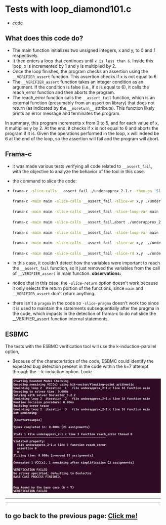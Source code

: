 # **Tests with loop_diamond101.c**

-   [code](/tests/loop_tests/loop_diamond1-1/diamond_1-1.c)

## **What does this code do?**

- The main function initializes two unsigned integers, x and y, to 0 and 1 respectively.
- It then enters a loop that continues until `x is less than 6`. Inside this loop, x is incremented by 1 and y is multiplied by 2.
- Once the loop finishes, the program checks an assertion using the `__VERIFIER_assert` function. This assertion checks if x is not equal to 6.
- The `__VERIFIER_assert` function takes an integer condition as an argument. If the condition is false (i.e., if x is equal to 6), it calls the reach_error function and then aborts the program.
- The reach_error function calls the `__assert_fail` function, which is an external function (presumably from an assertion library) that does not return (as indicated by the `__noreturn__` attribute). This function likely prints an error message and terminates the program.

In summary, this program increments x from 0 to 5, and for each value of x, it multiplies y by 2. At the end, it checks if x is not equal to 6 and aborts the program if it is. Given the operations performed in the loop, x will indeed be 6 at the end of the loop, so the assertion will fail and the program will abort.
  
## **Frama-c**

-   it was made various tests verifying all code related to `__assert_fail`, with the objective to analyze the behavior of the tool in this case.
-   the command to slice the code:
-   ```bash
    frama-c -slice-calls __assert_fail ./underapprox_2-1.c -then-on 'Slicing export' -set-project-as-default -print -then -print -ocode ./underapprox_2-1-sliced.c

    frama-c -main main -slice-calls __assert_fail -slice-wr x,y ./underapprox_2-1.c -then-on 'Slicing export' -set-project-as-default -print -then -print -ocode ./underapprox_2-1-sliced.c

    frama-c -main main -slice-calls __assert_fail -slice-loop-var main ./underapprox_2-1.c -then-on 'Slicing export' -set-project-as-default -print -then -print -ocode ./underapprox_2-1-sliced.c

    frama-c -main main -slice-calls __assert_fail,abort ./underapprox_2-1.c -then-on 'Slicing export' -set-project-as-default -print -then -print -ocode ./underapprox_2-1-sliced.c

    frama-c -main main -slice-calls __assert_fail -slice-loop-var main  ./underapprox_2-1.c -then-on 'Slicing export' -set-project-as-default -print -then -print -ocode ./underapprox_2-1-sliced.c

    frama-c -main main -slice-calls __assert_fail -slice-wr x,y  ./underapprox_2-1.c -then-on 'Slicing export' -set-project-as-default -print -then -print -ocode ./underapprox_2-1-sliced.c

    frama-c -main main -slice-calls __assert_fail -slice-rd x,y  ./underapprox_2-1.c -then-on 'Slicing export' -set-project-as-default -print -then -print -ocode ./underapprox_2-1-sliced.c
    ```
-   In this case, it couldn't detect how the variables were important to reach the `__assert_fail` function, so it just removed the variables from the call of `__VERIFIER_assert` in main function.
**observations:**

-   notice that in this case, the `-slice-return` option doesn't work because it only selects the return portion of the functions, since `main` and `__VERIFIER_assert` don't return anything.
-   there isn't a `pragma` in the code so `-slice-pragma` doesn't work too since it is used to maintain the statements subsequentially after the pragma in the code, which impacts in the detection of frama-c to do not slice the __VERIFIER_assert function internal statements.

## **ESBMC**
The tests with the ESBMC verification tool will use the k-induction-parallel option, 

- Because of the characteristics of the code, ESBMC could identify the expected bug detection present in the code within the k=7 attempt through the --k-induction option. Look:
       
  ![terminal output](../../../materials/imgs/loop-underapprox2-1-kinduction.png)

---

---

## to go back to the previous page: [Click me!](../../../README.md)
